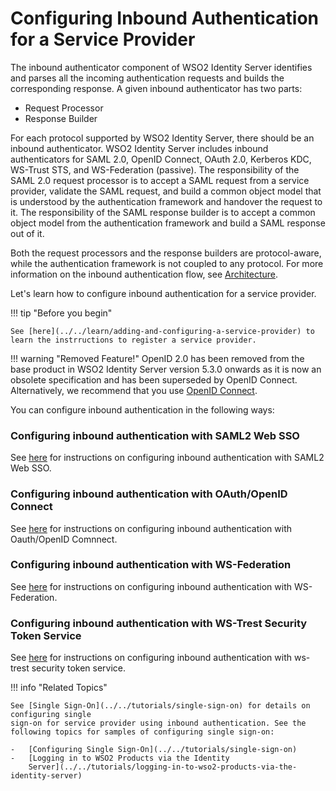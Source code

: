 # Configuring Inbound Authentication for a Service Provider

The inbound authenticator component of WSO2 Identity Server identifies
and parses all the incoming authentication requests and builds the
corresponding response. A given inbound authenticator has two parts:

-   Request Processor
-   Response Builder

For each protocol supported by WSO2 Identity Server, there should be an
inbound authenticator. WSO2 Identity Server includes inbound
authenticators for SAML 2.0, OpenID Connect, OAuth 2.0, Kerberos KDC,
WS-Trust STS, and WS-Federation (passive). The responsibility of the
SAML 2.0 request processor is to accept a SAML request from a service
provider, validate the SAML request, and build a common object model
that is understood by the authentication framework and handover the
request to it. The responsibility of the SAML response builder is to
accept a common object model from the authentication framework and build
a SAML response out of it.

Both the request processors and the response builders are
protocol-aware, while the authentication framework is not coupled to any
protocol. For more information on the inbound authentication flow, see
[Architecture](../../getting-started/architecture).

Let's learn how to configure inbound authentication for a service
provider.

!!! tip "Before you begin"
    
    See [here](../../learn/adding-and-configuring-a-service-provider) to learn the instrructions to register a service provider. 
    
    
!!! warning "Removed Feature!"
    OpenID 2.0 has been removed from the base product in WSO2 Identity
    Server version 5.3.0 onwards as it is now an obsolete specification and
    has been superseded by OpenID Connect. Alternatively, we recommend that
    you use [OpenID Connect](../../tutorials/oauth2-openid-connect).

You can configure inbound authentication in the following ways:

### Configuring inbound authentication with SAML2 Web SSO

See [here](../../tutorials/configuring-saml2-web-single-sign-on)
for instructions on configuring inbound authentication with SAML2 Web SSO. 

### Configuring inbound authentication with OAuth/OpenID Connect

See [here](../../tutorials/configuring-oauth2-openid-connect-single-sign-on)
for instructions on configuring inbound authentication with Oauth/OpenID Comnnect.

### Configuring inbound authentication with WS-Federation

See [here](../../tutorials/configuring-ws-federation-single-sign-on)
for instructions on configuring inbound authentication with WS-Federation.

### Configuring inbound authentication with WS-Trest Security Token Service

See [here](../../tutorials/configuring-ws-trest-security-token-service)
for instructions on configuring inbound authentication with ws-trest security token service.

!!! info "Related Topics"

    See [Single Sign-On](../../tutorials/single-sign-on) for details on configuring single
    sign-on for service provider using inbound authentication. See the
    following topics for samples of configuring single sign-on:

    -   [Configuring Single Sign-On](../../tutorials/single-sign-on)
    -   [Logging in to WSO2 Products via the Identity
        Server](../../tutorials/logging-in-to-wso2-products-via-the-identity-server)
